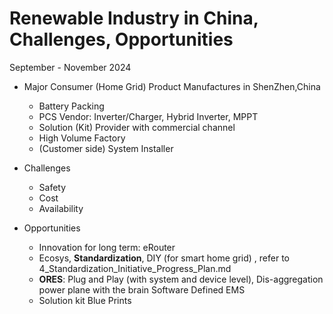 # Renewable Industry in China, Challenges, Opportunities

September - November 2024

- Major Consumer (Home Grid) Product Manufactures in ShenZhen,China
  - Battery Packing
  - PCS Vendor: Inverter/Charger, Hybrid Inverter, MPPT
  - Solution (Kit) Provider with commercial channel
  - High Volume Factory
  - (Customer side) System Installer

- Challenges  
  - Safety
  - Cost
  - Availability 

- Opportunities  
  - Innovation for long term: eRouter
  - Ecosys, **Standardization**, DIY (for smart home grid) , refer to 4_Standardization_Initiative_Progress_Plan.md
  - **ORES**: Plug and Play (with system and device level), Dis-aggregation power plane with the brain Software Defined EMS
  - Solution kit Blue Prints

